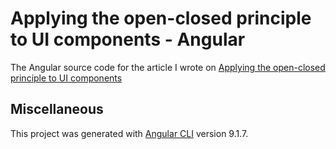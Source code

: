 # Applying the open-closed principle to UI components - Angular

The Angular source code for the article I wrote on [Applying the open-closed principle to UI components](https://learnitmyway.com/open-closed-ui/)

## Miscellaneous

This project was generated with [Angular CLI](https://github.com/angular/angular-cli) version 9.1.7.
